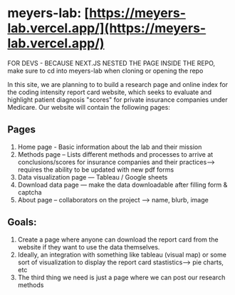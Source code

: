 # meyers-lab: [https://meyers-lab.vercel.app/](https://meyers-lab.vercel.app/)

FOR DEVS - BECAUSE NEXT.JS NESTED THE PAGE INSIDE THE REPO, make sure to cd into meyers-lab when cloning or opening the repo

In this site, we are planning to to build a research page and online index for the coding intensity report card website, which seeks to evaluate and highlight  patient diagnosis "scores" for private insurance companies under Medicare. Our website will contain the following pages:

## Pages
1. Home page - Basic information about the lab and their mission
2. Methods page – Lists different methods and processes to arrive at conclusions/scores for insurance companies and their practices--> requires the ability to be updated with new pdf forms
3. Data visualization page — Tableau / Google sheets
4. Download data page — make the data downloadable after filling form & captcha
5. About page – collaborators on the project --> name, blurb, image


## Goals: 
1. Create a page where anyone can download the report card from the website if they want to 
use the data themselves.
2. Ideally, an integration with something like tableau (visual map) or some sort of visualization to display the report card stastistics--> pie charts, etc
3. The third thing we need is just a page where we can post our research methods

